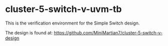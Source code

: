 # cluster-5-switch-v-uvm-tb

This is the verification environment for the Simple Switch design.

The design is found at: https://github.com/MiniMartian7/cluster-5-switch-v-design